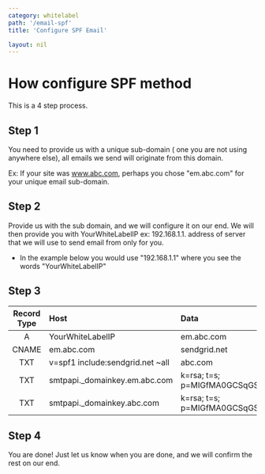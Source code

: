 ```yaml
---
category: whitelabel
path: '/email-spf'
title: 'Configure SPF Email'

layout: nil
---
```



# How configure SPF method

This is a 4 step process.

## Step 1
 
You need to provide us with a unique sub-domain ( one you are not using anywhere else), all emails we send will originate from this domain.

Ex:
        If your site was www.abc.com, perhaps you chose "em.abc.com" for your unique email sub-domain. 
     
## Step 2

Provide us with the sub domain, and we will configure it on our end. 
We will then provide you with YourWhiteLabelIP ex: 192.168.1.1. address of server that we will use to send email from only for you.

* In the example below you would use "192.168.1.1" where you see the words "YourWhiteLabelIP"

## Step 3
    
| Record Type | Host | Data| 
|:-------:|:--------------|:--------|
|A|YourWhiteLabelIP|em.abc.com|
|CNAME|em.abc.com|sendgrid.net|
|TXT|v=spf1 include:sendgrid.net ~all|abc.com|
|TXT|smtpapi._domainkey.em.abc.com|k=rsa; t=s; p=MIGfMA0GCSqGSIb3DQEBAQUAA4GNADCBiQKBgQDPtW5iwpXVPiH5FzJ7Nrl8USzuY9zqqzjE0D1r04xDN6qwziDnmgcFNNfMewVKN2D1O+2J9N14hRprzByFwfQW76yojh54Xu3uSbQ3JP0A7k8o8GutRF8zbFUA8n0ZH2y0cIEjMliXY4W4LwPA7m4q0ObmvSjhd63O9d8z1XkUBwIDAQAB|
|TXT|smtpapi._domainkey.abc.com|k=rsa; t=s; p=MIGfMA0GCSqGSIb3DQEBAQUAA4GNADCBiQKBgQDPtW5iwpXVPiH5FzJ7Nrl8USzuY9zqqzjE0D1r04xDN6qwziDnmgcFNNfMewVKN2D1O+2J9N14hRprzByFwfQW76yojh54Xu3uSbQ3JP0A7k8o8GutRF8zbFUA8n0ZH2y0cIEjMliXY4W4LwPA7m4q0ObmvSjhd63O9d8z1XkUBwIDAQAB|

## Step 4

You are done!
Just let us know when you are done, and we will confirm the rest on our end.